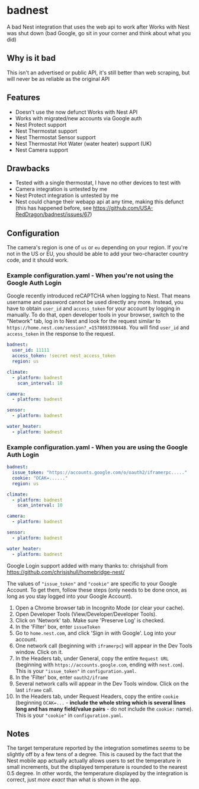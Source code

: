 # badnest

A bad Nest integration that uses the web api to work after Works with Nest was shut down (bad Google, go sit in your corner and think about what you did)

## Why is it bad

This isn't an advertised or public API, it's still better than web scraping, but will never be as reliable as the original API

## Features

-   Doesn't use the now defunct Works with Nest API
-   Works with migrated/new accounts via Google auth
-   Nest Protect support
-   Nest Thermostat support
-   Nest Thermostat Sensor support
-   Nest Thermostat Hot Water (water heater) support (UK)
-   Nest Camera support

## Drawbacks

-   Tested with a single thermostat, I have no other devices to test with
-   Camera integration is untested by me
-   Nest Protect integration is untested by me
-   Nest could change their webapp api at any time, making this defunct (this has happened before, see <https://github.com/USA-RedDragon/badnest/issues/67>)

## Configuration

The camera's region is one of `us` or `eu` depending on your region.
If you're not in the US or EU, you should be able to add your
two-character country code, and it should work.

### Example configuration.yaml - When you're not using the Google Auth Login

Google recently introduced reCAPTCHA when logging to Nest. That means username
and password cannot be used directly any more. Instead, you have to obtain
`user_id` and `access_token` for your account by logging in manually. To do that,
open developer tools in your browser, switch to the "Network" tab, log in to Nest
and look for the request similar to `https://home.nest.com/session?_=1578693398448`.
You will find `user_id` and `access_token` in the response to the request.

```yaml
badnest:
  user_id: 11111
  access_token: !secret nest_access_token
  region: us

climate:
  - platform: badnest
    scan_interval: 10

camera:
  - platform: badnest

sensor:
  - platform: badnest

water_heater:
  - platform: badnest
```

### Example configuration.yaml - When you are using the Google Auth Login

```yaml
badnest:
  issue_token: "https://accounts.google.com/o/oauth2/iframerpc....."
  cookie: "OCAK=......"
  region: us

climate:
  - platform: badnest
    scan_interval: 10

camera:
  - platform: badnest

sensor:
  - platform: badnest

water_heater:
  - platform: badnest
```

Google Login support added with many thanks to: chrisjshull from <https://github.com/chrisjshull/homebridge-nest/>

The values of `"issue_token"` and `"cookie"` are specific to your Google Account. To get them, follow these steps (only needs to be done once, as long as you stay logged into your Google Account).

1.   Open a Chrome browser tab in Incognito Mode (or clear your cache).
1.   Open Developer Tools (View/Developer/Developer Tools).
1.   Click on 'Network' tab. Make sure 'Preserve Log' is checked.
1.   In the 'Filter' box, enter `issueToken`
1.   Go to `home.nest.com`, and click 'Sign in with Google'. Log into your account.
1.   One network call (beginning with `iframerpc`) will appear in the Dev Tools window. Click on it.
1.   In the Headers tab, under General, copy the entire `Request URL` (beginning with `https://accounts.google.com`, ending with `nest.com`). This is your `"issue_token"` in `configuration.yaml`.
1.   In the 'Filter' box, enter `oauth2/iframe`
1.   Several network calls will appear in the Dev Tools window. Click on the last `iframe` call.
1.   In the Headers tab, under Request Headers, copy the entire `cookie` (beginning `OCAK=...` - **include the whole string which is several lines long and has many field/value pairs** - do not include the `cookie:` name). This is your `"cookie"` in `configuration.yaml`.

## Notes

The target temperature reported by the integration sometimes _seems_ to be slightly off by a few tens of a degree.
This is caused by the fact that the Nest mobile app actually actually allows users to set the temperature in small
increments, but the displayed temperature is rounded to the nearest 0.5 degree. In other words, the temperature
displayed by the integration is correct, just _more exact_ than what is shown in the app.
